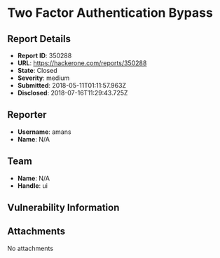# Two Factor Authentication Bypass

## Report Details
- **Report ID**: 350288
- **URL**: https://hackerone.com/reports/350288
- **State**: Closed
- **Severity**: medium
- **Submitted**: 2018-05-11T01:11:57.963Z
- **Disclosed**: 2018-07-16T11:29:43.725Z

## Reporter
- **Username**: amans
- **Name**: N/A

## Team
- **Name**: N/A
- **Handle**: ui

## Vulnerability Information


## Attachments
No attachments
